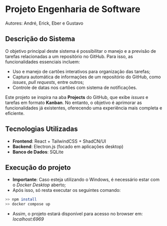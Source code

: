 # Projeto Engenharia de Software

Autores: André, Erick, Eber e Gustavo

## Descrição do Sistema

O objetivo principal deste sistema é possibilitar o manejo e a previsão de tarefas relacionadas a um repositório no GitHub. Para isso, as funcionalidades essenciais incluem:

- Uso e manejo de cartões interativos para organização das tarefas;
- Captura automática de informações de um repositório do GitHub, como *issues*, *pull requests*, entre outros;
- Controle de datas nos cartões com sistema de notificações.

Este projeto se inspira na aba **Projects** do GitHub, que exibe *issues* e tarefas em formato **Kanban**. No entanto, o objetivo é aprimorar as funcionalidades já existentes, oferecendo uma experiência mais completa e eficiente.

## Tecnologias Utilizadas

- **Frontend**: React + TailwindCSS + ShadCN/UI  
- **Backend**: Electron.js (focado em aplicações desktop)  
- **Banco de Dados**: SQLite

## Execução do projeto
- **Importante**: Caso esteja utilizando o Windows, é necessário estar com o *Docker Desktop* aberto;
- Após isso, só resta executar os seguintes comando:
```bash
>> npm install
>> docker compose up
```
- Assim, o projeto estará disponível para acesso no browser em: *localhost:6969*
